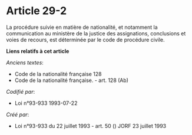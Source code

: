 # Article 29-2

La procédure suivie en matière de nationalité, et notamment la communication au ministère de la justice des assignations,
conclusions et voies de recours, est déterminée par le code de procédure civile.

**Liens relatifs à cet article**

_Anciens textes_:

  - Code de la nationalité française 128
  - Code de la nationalité française. - art. 128 (Ab)

_Codifié par_:

  - Loi n°93-933 1993-07-22

_Créé par_:

  - Loi n°93-933 du 22 juillet 1993 - art. 50 () JORF 23 juillet 1993
